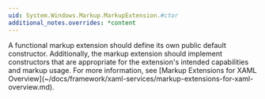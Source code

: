 ```yaml
---
uid: System.Windows.Markup.MarkupExtension.#ctor
additional_notes.overrides: *content
---
```


<p>A functional markup extension should define its own public default constructor. Additionally, the markup extension should implement constructors that are appropriate for the extension's intended capabilities and markup usage. For more information, see [Markup Extensions for XAML Overview](~/docs/framework/xaml-services/markup-extensions-for-xaml-overview.md).</p>



